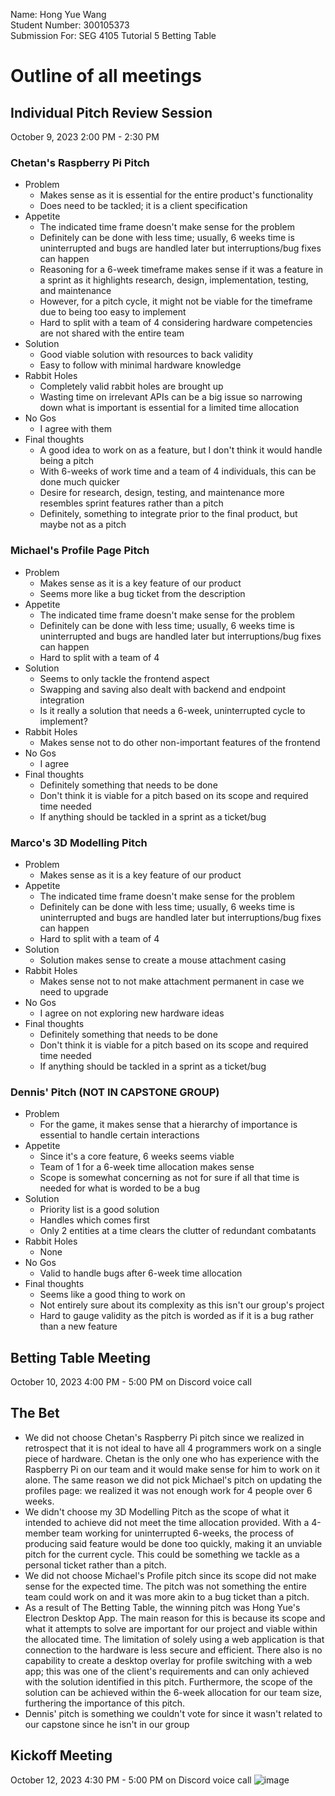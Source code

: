 Name: Hong Yue Wang \
Student Number: 300105373 \
Submission For: SEG 4105 Tutorial 5 Betting Table

# Outline of all meetings
## Individual Pitch Review Session 
October 9, 2023 2:00 PM - 2:30 PM

### Chetan's Raspberry Pi Pitch
- Problem
  - Makes sense as it is essential for the entire product's functionality
  - Does need to be tackled; it is a client specification 
- Appetite
  - The indicated time frame doesn't make sense for the problem
  - Definitely can be done with less time; usually, 6 weeks time is uninterrupted and bugs are handled later but interruptions/bug fixes can happen
  - Reasoning for a 6-week timeframe makes sense if it was a feature in a sprint as it highlights research, design, implementation, testing, and maintenance
  - However, for a pitch cycle, it might not be viable for the timeframe due to being too easy to implement
  - Hard to split with a team of 4 considering hardware competencies are not shared with the entire team
- Solution
  - Good viable solution with resources to back validity
  - Easy to follow with minimal hardware knowledge 
- Rabbit Holes
  - Completely valid rabbit holes are brought up
  - Wasting time on irrelevant APIs can be a big issue so narrowing down what is important is essential for a limited time allocation 
- No Gos
  - I agree with them 
- Final thoughts
  - A good idea to work on as a feature, but I don't think it would handle being a pitch
  - With 6-weeks of work time and a team of 4 individuals, this can  be done much quicker
  - Desire for research, design, testing, and maintenance more resembles sprint features rather than a pitch
  - Definitely, something to integrate prior to the final product, but maybe not as a pitch

### Michael's Profile Page Pitch
- Problem
  - Makes sense as it is a key feature of our product
  - Seems more like a bug ticket from the description
- Appetite
  - The indicated time frame doesn't make sense for the problem
  - Definitely can be done with less time; usually, 6 weeks time is uninterrupted and bugs are handled later but interruptions/bug fixes can happen
  - Hard to split with a team of 4
- Solution
  - Seems to only tackle the frontend aspect
  - Swapping and saving also dealt with backend and endpoint integration
  - Is it really a solution that needs a 6-week, uninterrupted cycle to implement?
- Rabbit Holes
  - Makes sense not to do other non-important features of the frontend 
- No Gos
  - I agree 
- Final thoughts
  - Definitely something that needs to be done
  - Don't think it is viable for a pitch based on its scope and required time needed
  - If anything should be tackled in a sprint as a ticket/bug 

### Marco's 3D Modelling Pitch
- Problem
   - Makes sense as it is a key feature of our product
- Appetite
  - The indicated time frame doesn't make sense for the problem
  - Definitely can be done with less time; usually, 6 weeks time is uninterrupted and bugs are handled later but interruptions/bug fixes can happen
  - Hard to split with a team of 4
- Solution
  - Solution makes sense to create a mouse attachment casing
- Rabbit Holes
  - Makes sense not to not make attachment permanent in case we need to upgrade
- No Gos
  - I agree on not exploring new hardware ideas
- Final thoughts
  - Definitely something that needs to be done
  - Don't think it is viable for a pitch based on its scope and required time needed
  - If anything should be tackled in a sprint as a ticket/bug 

### Dennis' Pitch (NOT IN CAPSTONE GROUP)
- Problem
  - For the game, it makes sense that a hierarchy of importance is essential to handle certain interactions 
- Appetite
  - Since it's a core feature, 6 weeks seems viable
  - Team of 1 for a 6-week time allocation makes sense
  - Scope is somewhat concerning as not for sure if all that time is needed for what is worded to be a bug
- Solution
  - Priority list is a good solution
  - Handles which comes first
  - Only 2 entities at a time clears the clutter of redundant combatants 
- Rabbit Holes
  - None 
- No Gos
  - Valid to handle bugs after 6-week time allocation 
- Final thoughts
  - Seems like a good thing to work on
  - Not entirely sure about its complexity as this isn't our group's project
  - Hard to gauge validity as the pitch is worded as if it is a bug rather than a new feature 
## Betting Table Meeting
October 10, 2023 4:00 PM - 5:00 PM on Discord voice call
## The Bet
- We did not choose Chetan's Raspberry Pi pitch since we realized in retrospect that it is not ideal to have all 4 programmers work on a single piece of hardware. Chetan is the only one who has experience with the Raspberry Pi on our team and it would make sense for him to work on it alone. The same reason we did not pick Michael's pitch on updating the profiles page: we realized it was not enough work for 4 people over 6 weeks.
- We didn't choose my 3D Modelling Pitch as the scope of what it intended to achieve did not meet the time allocation provided. With a 4-member team working for uninterrupted 6-weeks, the process of producing said feature would be done too quickly, making it an unviable pitch for the current cycle. This could be something we tackle as a personal ticket rather than a pitch.
- We did not choose Michael's Profile pitch since its scope did not make sense for the expected time. The pitch was not something the entire team could work on and it was more akin to a bug ticket than a pitch.
- As a result of The Betting Table, the winning pitch was Hong Yue's Electron Desktop App. The main reason for this is because its scope and what it attempts to solve are important for our project and viable within the allocated time. The limitation of solely using a web application is that connection to the hardware is less secure and efficient. There also is no capability to create a desktop overlay for profile switching with a web app; this was one of the client's requirements and can only achieved with the solution identified in this pitch. Furthermore, the scope of the solution can be achieved within the 6-week allocation for our team size, furthering the importance of this pitch.
- Dennis' pitch is something we couldn't vote for since it wasn't related to our capstone since he isn't in our group
## Kickoff Meeting
October 12, 2023 4:30 PM - 5:00 PM on Discord voice call
![image](https://media.discordapp.net/attachments/1050877698777559156/1162142268795396177/kickoff_pic.png?ex=653adc54&is=65286754&hm=ba6fe1d7ded7d7c794929ab622843550ccef92da380cf3aef719f8115d9bf4cf&=&width=1440&height=379)
